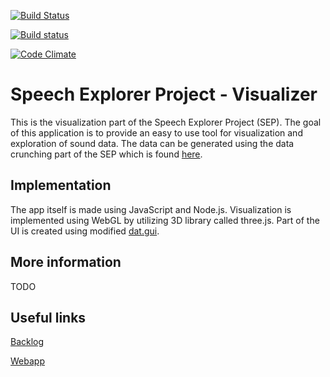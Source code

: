 [![Build Status](https://travis-ci.org/SSGL-SEP/speech_explorer.svg?branch=master)](https://travis-ci.org/SSGL-SEP/speech_explorer)

[![Build status](https://ci.appveyor.com/api/projects/status/i6lhnhier76k1tld/branch/master?svg=true)](https://ci.appveyor.com/project/Sopulius/speech-explorer/branch/master)

[![Code Climate](https://codeclimate.com/github/SSGL-SEP/speech_explorer/badges/gpa.svg)](https://codeclimate.com/github/SSGL-SEP/speech_explorer)
# Speech Explorer Project - Visualizer
This is the visualization part of the Speech Explorer Project (SEP). The goal of this application is to provide an easy to use tool for visualization and exploration of sound data. The data can be generated using the data crunching part of the SEP which is found [here](https://github.com/SSGL-SEP/t-sne_cruncher).

## Implementation
The app itself is made using JavaScript and Node.js. Visualization is implemented using WebGL by utilizing 3D library called three.js. Part of the UI is created using modified [dat.gui](https://github.com/SSGL-SEP/dat.gui).

## More information
TODO

## Useful links

[Backlog](https://docs.google.com/spreadsheets/d/1ymxGEUkiBp-F-TVGKn5wfZPsP5So2Wu29JjmtrXWkBY/edit#gid=1)

[Webapp](https://ssgl-sep.herokuapp.com/) 
